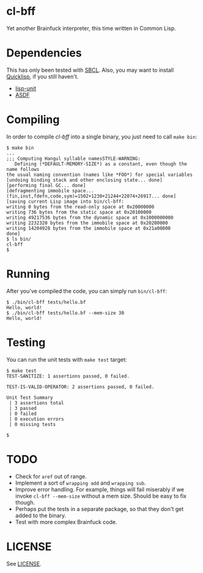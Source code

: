 # cl-bff

Yet another Brainfuck interpreter, this time written in Common Lisp.

# Dependencies

This has only been tested with [SBCL](http://sbcl.org). Also, you may want to install [Quicklisp](https://www.quicklisp.org/beta/), if you still haven't.

- [lisp-unit](https://www.cliki.net/lisp-unit)
- [ASDF](https://common-lisp.net/project/asdf/)

# Compiling
In order to compile _cl-bff_ into a single binary, you just need to call `make bin`:

```
$ make bin
...
;;; Computing Hangul syllable namesSTYLE-WARNING:
   Defining (*DEFAULT-MEMORY-SIZE*) as a constant, even though the name follows
the usual naming convention (names like *FOO*) for special variables
[undoing binding stack and other enclosing state... done]
[performing final GC... done]
[defragmenting immobile space... (fin,inst,fdefn,code,sym)=1502+1230+21244+22074+26917... done]
[saving current Lisp image into bin/cl-bff:
writing 0 bytes from the read-only space at 0x20000000
writing 736 bytes from the static space at 0x20100000
writing 49217536 bytes from the dynamic space at 0x1000000000
writing 2232320 bytes from the immobile space at 0x20200000
writing 14204928 bytes from the immobile space at 0x21a00000
done]
$ ls bin/
cl-bff
$
```

# Running
After you've compiled the code, you can simply run `bin/cl-bff`:

```
$ ./bin/cl-bff tests/hello.bf
Hello, world!
$ ./bin/cl-bff tests/hello.bf --mem-size 30
Hello, world!
```

# Testing
You can run the unit tests with `make test` target:
```
$ make test
TEST-SANITIZE: 1 assertions passed, 0 failed.

TEST-IS-VALID-OPERATOR: 2 assertions passed, 0 failed.

Unit Test Summary
 | 3 assertions total
 | 3 passed
 | 0 failed
 | 0 execution errors
 | 0 missing tests

$
```

# TODO

- Check for `aref` out of range.
- Implement a sort of `wrapping add` and `wrapping sub`.
- Improve error handling. For example, things will fail miserably if we invoke `cl-bff --mem-size` without a mem size. Should be easy to fix though.
- Perhaps put the tests in a separate package, so that they don't get added to the binary.
- Test with more complex Brainfuck code.

# LICENSE

See [LICENSE](https://github.com/csixteen/cl-bff/blob/master/LICENSE).
